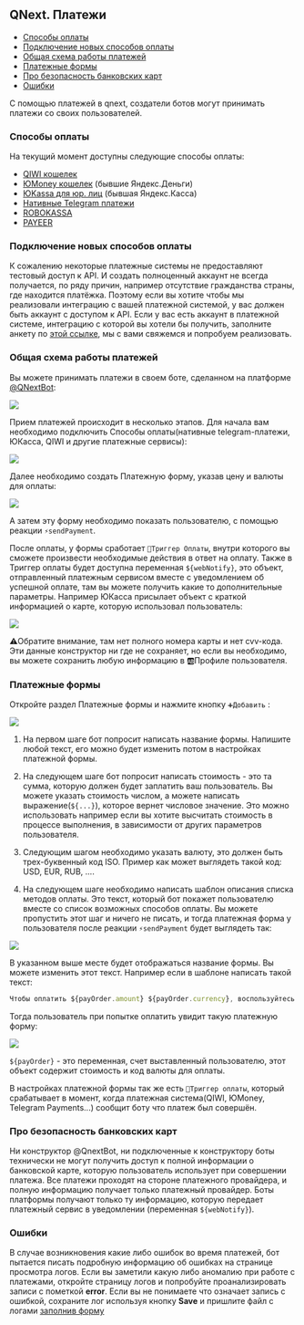 ## QNext. Платежи
* [Способы оплаты](#способы-оплаты)
* [Подключение новых способов оплаты ](#подключение-новых-способов-оплаты)
* [Общая схема работы платежей](#общая-схема-работы-платежеи)
* [Платежные формы](#платежные-формы)
* [Про безопасность банковских карт](#про-безопасность-банковских-карт)
* [Ошибки](#ошибки)



С помощью платежей в qnext, создатели ботов могут принимать платежи со своих пользователей. 
### Способы оплаты

На текущий момент доступны следующие способы оплаты:
* [QIWI кошелек](/docs-test/_export/pay/qiwi)
* [ЮMoney кошелек](/docs-test/_export/pay/yoomoney-api) (бывшие Яндекс.Деньги)
* [ЮKassa для юр. лиц](/docs-test/_export/pay/yookassa) (бывшая Яндекс.Касса)
* [Нативные Telegram платежи](/docs-test/_export/pay/telegram)
* [ROBOKASSA](/docs-test/_export/pay/robokassa)
* [PAYEER](/docs-test/_export/pay/payeer)
### Подключение новых способов оплаты

К сожалению некоторые платежные системы не предоставляют тестовый доступ к API. И создать полноценный аккаунт не всегда получается, по ряду причин, например отсутствие гражданства страны, где находится платёжка. Поэтому если вы хотите чтобы мы реализовали интеграцию с вашей платежной системой, у вас должен быть аккаунт с доступом к API. Если у вас есть аккаунт в платежной системе, интеграцию с которой вы хотели бы получить, заполните анкету по [этой ссылке](https://t.me/QNextSupportBot?start=addpayment), мы с вами свяжемся и попробуем реализовать.


### Общая схема работы платежей

Вы можете принимать платежи в своем боте, сделанном на платформе [@QNextBot](https://t.me/qnextbot):

![](./1.png)

Прием платежей происходит в несколько этапов. Для начала вам необходимо подключить Способы оплаты(нативные telegram-платежи, ЮКасса, QIWI и другие платежные сервисы):

![](./2.png)

Далее необходимо создать Платежную форму, указав цену и валюты для оплаты:

![](./3.png)

А затем эту форму необходимо показать пользователю, с помощью реакции `⚡️sendPayment`.

После оплаты, у формы сработает `🔗Триггер Оплаты`, внутри которого вы сможете произвести необходимые действия в ответ на оплату. Также в Триггер оплаты будет доступна переменная `${webNotify}`, это объект, отправленный платежным сервисом вместе с уведомлением об успешной оплате, там вы можете получить какие то дополнительные параметры. Например ЮКасса присылает объект с краткой информацией о карте, которую использовал пользователь:

![](./4.png)

⚠️Обратите внимание, там нет полного номера карты и нет cvv-кода. Эти данные конструктор ни где не сохраняет, но если вы необходимо, вы можете сохранить любую информацию в 🆎Профиле пользователя.
### Платежные формы

Откройте раздел Платежные формы и нажмите кнопку `➕Добавить` :

![](./5.png)

1) На первом шаге бот попросит написать название формы. Напишите любой текст, его можно будет изменить потом в настройках платежной формы.

2) На следующем шаге бот попросит написать стоимость - это та сумма, которую должен будет заплатить ваш пользователь. Вы можете указать стоимость числом, а можете написать выражение(`${...}`), которое вернет числовое значение. Это можно использовать например если вы хотите высчитать стоимость в процессе выполнения, в зависимости от других параметров пользователя.

3) Следующим шагом необходимо указать валюту, это должен быть трех-буквенный код ISO. Пример как может выглядеть такой код: USD, EUR, RUB, .... 

4) На следующем шаге необходимо написать шаблон описания списка методов оплаты. Это текст, который бот покажет пользователю вместе со список возможных способов оплаты. Вы можете пропустить этот шаг и ничего не писать, и тогда платежная форма у пользователя после реакции `⚡️sendPayment` будет выглядеть так:

![](./6.png)

В указанном выше месте будет отображаться название формы. Вы можете изменить этот текст. Например если в шаблоне написать такой текст:
```js 
Чтобы оплатить ${payOrder.amount} ${payOrder.currency}, воспользуйтесь любым предложенным ниже способом оплаты.
```

Тогда пользователь при попытке оплатить увидит такую платежную форму:

![](./7.png)

`${payOrder}` - это переменная, счет выставленный пользователю, этот объект содержит стоимость и код валюты для оплаты. 

В настройках платежной формы так же есть `🔗Триггер оплаты`, который срабатывает в момент, когда платежная система(QIWI, ЮMoney, Telegram Payments...) сообщит боту что платеж был совершён. 


### Про безопасность банковских карт

Ни конструктор @QnextBot, ни подключенные к конструктору боты технически не могут получить доступ к полной информации о банковской карте, которую пользователь использует при совершении платежа. Все платежи проходят на стороне платежного провайдера, и полную информацию получает только платежный провайдер. Боты платформы получают только ту информацию, которую передает платежный сервис в уведомлении (переменная `${webNotify}`). 


### Ошибки

В случае возникновения какие либо ошибок во время платежей, бот пытается писать подробную информацию об ошибках на странице просмотра логов. Если вы заметили какую либо аномалию при работе с платежами, откройте страницу логов и попробуйте проанализировать записи с пометкой **error**. Если вы не понимаете что означает запись с ошибкой, сохраните лог используя кнопку **Save** и пришлите файл с логами [заполнив форму](https://t.me/QNextSupportBot?start=paymenterror)



